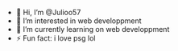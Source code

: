 - 👋 Hi, I’m @Julioo57
- 👀 I’m interested in web developpment
- 🌱 I’m currently learning on web developpment
- ⚡ Fun fact: i love psg lol

<!---
Julioo57/Julioo57 is a ✨ special ✨ repository because its `README.md` (this file) appears on your GitHub profile.
You can click the Preview link to take a look at your changes.
--->
